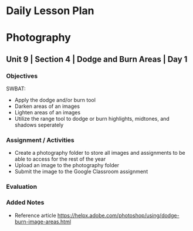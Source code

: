 # Daily Lesson Plan

# Photography

## Unit 9 | Section 4 | Dodge and Burn Areas | Day 1

### Objectives

SWBAT:
- Apply the dodge and/or burn tool
- Darken areas of an images
- Lighten areas of an images
- Utilize the range tool to dodge or burn highlights, midtones, and shadows seperately

### Assignment / Activities

- Create a photography folder to store all images and assignments to be able to access for the rest of the year
- Upload an image to the photography folder
- Submit the image to the Google Classroom assignment

### Evaluation

### Added Notes

- Reference article https://helpx.adobe.com/photoshop/using/dodge-burn-image-areas.html
